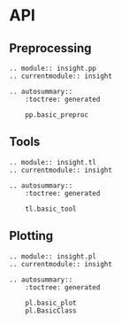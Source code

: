 # API

## Preprocessing

```{eval-rst}
.. module:: insight.pp
.. currentmodule:: insight

.. autosummary::
    :toctree: generated

    pp.basic_preproc
```

## Tools

```{eval-rst}
.. module:: insight.tl
.. currentmodule:: insight

.. autosummary::
    :toctree: generated

    tl.basic_tool
```

## Plotting

```{eval-rst}
.. module:: insight.pl
.. currentmodule:: insight

.. autosummary::
    :toctree: generated

    pl.basic_plot
    pl.BasicClass
```
